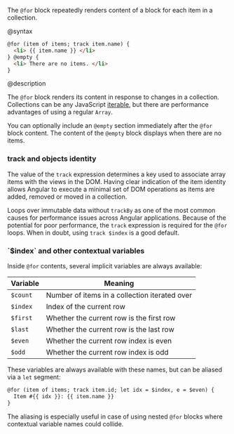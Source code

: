 The `@for` block repeatedly renders content of a block for each item in a collection.

@syntax

```html
@for (item of items; track item.name) {
  <li> {{ item.name }} </li>
} @empty {
  <li> There are no items. </li>
}
```

@description

The `@for` block renders its content in response to changes in a collection. Collections can be any JavaScript [iterable](https://developer.mozilla.org/en-US/docs/Web/JavaScript/Reference/Iteration_protocols), but there are performance advantages of using a regular `Array`.

You can optionally include an `@empty` section immediately after the `@for` block content. The content of the `@empty` block displays when there are no items.

<h3> track and objects identity </h3>

The value of the `track` expression determines a key used to associate array items with the views in the DOM. Having clear indication of the item identity allows Angular to execute a minimal set of DOM operations as items are added, removed or moved in a collection. 

Loops over immutable data without `trackBy` as one of the most common causes for performance issues across Angular applications. Because of the potential for poor performance, the `track` expression is required for the `@for` loops. When in doubt, using `track $index` is a good default.

<h3> `$index` and other contextual variables </h3>

Inside `@for`  contents, several implicit variables are always available:

| Variable | Meaning                                       |
| -------- | --------------------------------------------- |
| `$count` | Number of items in a collection iterated over |
| `$index` | Index of the current row                      |
| `$first` | Whether the current row is the first row      |
| `$last`  | Whether the current row is the last row       |
| `$even`  | Whether the current row index is even         |
| `$odd`   | Whether the current row index is odd          |

These variables are always available with these names, but can be aliased via a `let` segment:

```html
@for (item of items; track item.id; let idx = $index, e = $even) {
  Item #{{ idx }}: {{ item.name }}
}
```

The aliasing is especially useful in case of using nested `@for` blocks where contextual variable names could collide.
